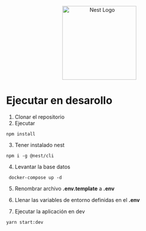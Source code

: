 <p align="center">
  <a href="http://nestjs.com/" target="blank"><img src="https://nestjs.com/img/logo-small.svg" width="200" alt="Nest Logo" /></a>
</p>

 # Ejecutar en desarollo
 1. Clonar el repositorio 
 2. Ejecutar
 
 ```
 npm install
 ```
 3. Tener instalado nest 
 
 ```
 npm i -g @nest/cli
 ```
 
 4. Levantar la base datos
 ```
  docker-compose up -d
 ```
 
 5. Renombrar archivo __.env.template__ a  __.env__
 
 6. Llenar las variables de entorno definidas en el __.env__

 7. Ejecutar la aplicación en dev
```
yarn start:dev
```